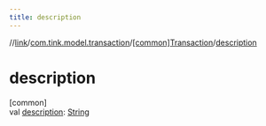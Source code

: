 ```yaml
---
title: description
---
```

//[link](../../../index.html)/[com.tink.model.transaction](../index.html)/[[common]Transaction](index.html)/[description](description.html)



# description



[common]\
val [description](description.html): [String](https://kotlinlang.org/api/latest/jvm/stdlib/kotlin/-string/index.html)




